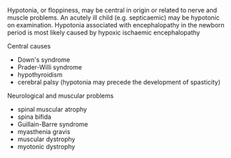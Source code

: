 Hypotonia, or floppiness, may be central in origin or related to nerve and muscle problems. An acutely ill child (e.g. septicaemic) may be hypotonic on examination. Hypotonia associated with encephalopathy in the newborn period is most likely caused by hypoxic ischaemic encephalopathy  
  
Central causes  
* Down's syndrome
* Prader\-Willi syndrome
* hypothyroidism
* cerebral palsy (hypotonia may precede the development of spasticity)

  
Neurological and muscular problems   
* spinal muscular atrophy
* spina bifida
* Guillain\-Barre syndrome
* myasthenia gravis
* muscular dystrophy
* myotonic dystrophy
